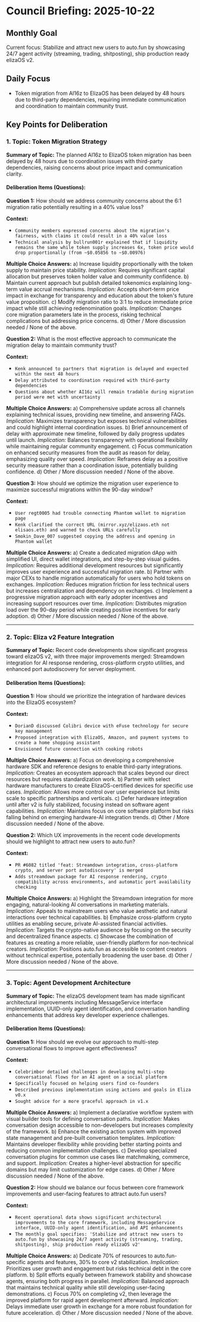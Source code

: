 # Council Briefing: 2025-10-22

## Monthly Goal

Current focus: Stabilize and attract new users to auto.fun by showcasing 24/7 agent activity (streaming, trading, shitposting), ship production ready elizaOS v2.

## Daily Focus

- Token migration from AI16z to ElizaOS has been delayed by 48 hours due to third-party dependencies, requiring immediate communication and coordination to maintain community trust.

## Key Points for Deliberation

### 1. Topic: Token Migration Strategy

**Summary of Topic:** The planned AI16z to ElizaOS token migration has been delayed by 48 hours due to coordination issues with third-party dependencies, raising concerns about price impact and communication clarity.

#### Deliberation Items (Questions):

**Question 1:** How should we address community concerns about the 6:1 migration ratio potentially resulting in a 40% value loss?

  **Context:**
  - `Community members expressed concerns about the migration's fairness, with claims it could result in a 40% value loss`
  - `Technical analysis by bullrun001r explained that if liquidity remains the same while token supply increases 6x, token price would drop proportionally (from ~$0.05856 to ~$0.00976)`

  **Multiple Choice Answers:**
    a) Increase liquidity proportionally with the token supply to maintain price stability.
        *Implication:* Requires significant capital allocation but preserves token holder value and community confidence.
    b) Maintain current approach but publish detailed tokenomics explaining long-term value accrual mechanisms.
        *Implication:* Accepts short-term price impact in exchange for transparency and education about the token's future value proposition.
    c) Modify migration ratio to 3:1 to reduce immediate price impact while still achieving redenomination goals.
        *Implication:* Changes core migration parameters late in the process, risking technical complications but addressing price concerns.
    d) Other / More discussion needed / None of the above.

**Question 2:** What is the most effective approach to communicate the migration delay to maintain community trust?

  **Context:**
  - `Kenk announced to partners that migration is delayed and expected within the next 48 hours`
  - `Delay attributed to coordination required with third-party dependencies`
  - `Questions about whether AI16z will remain tradable during migration period were met with uncertainty`

  **Multiple Choice Answers:**
    a) Comprehensive update across all channels explaining technical issues, providing new timeline, and answering FAQs.
        *Implication:* Maximizes transparency but exposes technical vulnerabilities and could highlight internal coordination issues.
    b) Brief announcement of delay with approximate new timeline, followed by daily progress updates until launch.
        *Implication:* Balances transparency with operational flexibility while maintaining regular community engagement.
    c) Focus communication on enhanced security measures from the audit as reason for delay, emphasizing quality over speed.
        *Implication:* Reframes delay as a positive security measure rather than a coordination issue, potentially building confidence.
    d) Other / More discussion needed / None of the above.

**Question 3:** How should we optimize the migration user experience to maximize successful migrations within the 90-day window?

  **Context:**
  - `User regt0005 had trouble connecting Phantom wallet to migration page`
  - `Kenk clarified the correct URL (mirror.xyz/elizaos.eth not elisaos.eth) and warned to check URLs carefully`
  - `Smokin_Dave_007 suggested copying the address and opening in Phantom wallet`

  **Multiple Choice Answers:**
    a) Create a dedicated migration dApp with simplified UI, direct wallet integrations, and step-by-step visual guides.
        *Implication:* Requires additional development resources but significantly improves user experience and successful migration rate.
    b) Partner with major CEXs to handle migration automatically for users who hold tokens on exchanges.
        *Implication:* Reduces migration friction for less technical users but increases centralization and dependency on exchanges.
    c) Implement a progressive migration approach with early adopter incentives and increasing support resources over time.
        *Implication:* Distributes migration load over the 90-day period while creating positive incentives for early adoption.
    d) Other / More discussion needed / None of the above.

---


### 2. Topic: Eliza v2 Feature Integration

**Summary of Topic:** Recent code developments show significant progress toward elizaOS v2, with three major improvements merged: Streamdown integration for AI response rendering, cross-platform crypto utilities, and enhanced port autodiscovery for server deployment.

#### Deliberation Items (Questions):

**Question 1:** How should we prioritize the integration of hardware devices into the ElizaOS ecosystem?

  **Context:**
  - `DorianD discussed Colibri device with eFuse technology for secure key management`
  - `Proposed integration with ElizaOS, Amazon, and payment systems to create a home shopping assistant`
  - `Envisioned future connection with cooking robots`

  **Multiple Choice Answers:**
    a) Focus on developing a comprehensive hardware SDK and reference designs to enable third-party integrations.
        *Implication:* Creates an ecosystem approach that scales beyond our direct resources but requires standardization work.
    b) Partner with select hardware manufacturers to create ElizaOS-certified devices for specific use cases.
        *Implication:* Allows more control over user experience but limits scale to specific partnerships and verticals.
    c) Defer hardware integration until after v2 is fully stabilized, focusing instead on software agent capabilities.
        *Implication:* Maintains focus on core software platform but risks falling behind on emerging hardware-AI integration trends.
    d) Other / More discussion needed / None of the above.

**Question 2:** Which UX improvements in the recent code developments should we highlight to attract new users to auto.fun?

  **Context:**
  - `PR #6082 titled 'feat: Streamdown integration, cross-platform crypto, and server port autodiscovery' is merged`
  - `Adds streamdown package for AI response rendering, crypto compatibility across environments, and automatic port availability checking`

  **Multiple Choice Answers:**
    a) Highlight the Streamdown integration for more engaging, natural-looking AI conversations in marketing materials.
        *Implication:* Appeals to mainstream users who value aesthetic and natural interactions over technical capabilities.
    b) Emphasize cross-platform crypto utilities as enabling secure, private AI-assisted financial activities.
        *Implication:* Targets the crypto-native audience by focusing on the security and decentralized finance aspects.
    c) Showcase the combination of features as creating a more reliable, user-friendly platform for non-technical creators.
        *Implication:* Positions auto.fun as accessible to content creators without technical expertise, potentially broadening the user base.
    d) Other / More discussion needed / None of the above.

---


### 3. Topic: Agent Development Architecture

**Summary of Topic:** The elizaOS development team has made significant architectural improvements including MessageService interface implementation, UUID-only agent identification, and conversation handling enhancements that address key developer experience challenges.

#### Deliberation Items (Questions):

**Question 1:** How should we evolve our approach to multi-step conversational flows to improve agent effectiveness?

  **Context:**
  - `Celebrimbor detailed challenges in developing multi-step conversational flows for an AI agent on a social platform`
  - `Specifically focused on helping users find co-founders`
  - `Described previous implementation using actions and goals in Eliza v0.x`
  - `Sought advice for a more graceful approach in v1.x`

  **Multiple Choice Answers:**
    a) Implement a declarative workflow system with visual builder tools for defining conversation paths.
        *Implication:* Makes conversation design accessible to non-developers but increases complexity of the framework.
    b) Enhance the existing action system with improved state management and pre-built conversation templates.
        *Implication:* Maintains developer flexibility while providing better starting points and reducing common implementation challenges.
    c) Develop specialized conversation plugins for common use cases like matchmaking, commerce, and support.
        *Implication:* Creates a higher-level abstraction for specific domains but may limit customization for edge cases.
    d) Other / More discussion needed / None of the above.

**Question 2:** How should we balance our focus between core framework improvements and user-facing features to attract auto.fun users?

  **Context:**
  - `Recent operational data shows significant architectural improvements to the core framework, including MessageService interface, UUID-only agent identification, and API enhancements`
  - `The monthly goal specifies: 'Stabilize and attract new users to auto.fun by showcasing 24/7 agent activity (streaming, trading, shitposting), ship production ready elizaOS v2'`

  **Multiple Choice Answers:**
    a) Dedicate 70% of resources to auto.fun-specific agents and features, 30% to core v2 stabilization.
        *Implication:* Prioritizes user growth and engagement but risks technical debt in the core platform.
    b) Split efforts equally between framework stability and showcase agents, ensuring both progress in parallel.
        *Implication:* Balanced approach that maintains technical quality while still developing user-facing demonstrations.
    c) Focus 70% on completing v2, then leverage the improved platform for rapid agent development afterward.
        *Implication:* Delays immediate user growth in exchange for a more robust foundation for future acceleration.
    d) Other / More discussion needed / None of the above.